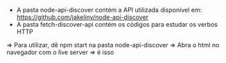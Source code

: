 + A pasta node-api-discover contém a API utilizada disponível em: https://github.com/jakeliny/node-api-discover
+ A pasta fetch-discover-api contém os códigos para estudar os verbos HTTP 

=> Para utilizar, dê npm start na pasta node-api-discover
=> Abra o html no navegador com o live server
=> é isso